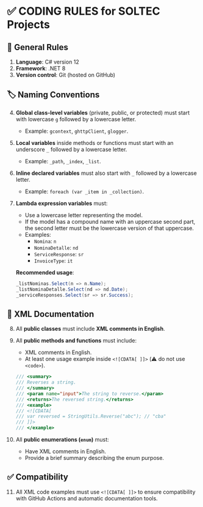 # ✅ CODING RULES for SOLTEC Projects

## 🔧 General Rules
1. **Language**: C# version 12  
2. **Framework**: .NET 8  
3. **Version control**: Git (hosted on GitHub)  

## 🏷️ Naming Conventions

4. **Global class-level variables** (private, public, or protected) must start with lowercase `g` followed by a lowercase letter.
   - Example: `gcontext`, `ghttpClient`, `glogger`.

5. **Local variables** inside methods or functions must start with an underscore `_` followed by a lowercase letter.
   - Example: `_path`, `_index`, `_list`.

6. **Inline declared variables** must also start with `_` followed by a lowercase letter.
   - Example: `foreach (var _item in _collection)`.

7. **Lambda expression variables** must:
   - Use a lowercase letter representing the model.
   - If the model has a compound name with an uppercase second part, the second letter must be the lowercase version of that uppercase.
   - Examples:
     - `Nomina`: `n`
     - `NominaDetalle`: `nd`
     - `ServiceResponse`: `sr`
     - `InvoiceType`: `it`

   **Recommended usage**:
   ```csharp
   _listNominas.Select(n => n.Name);
   _listNominaDetalle.Select(nd => nd.Date);
   _serviceResponses.Select(sr => sr.Success);
   ```

## 📘 XML Documentation

8. All **public classes** must include **XML comments in English**.

9. All **public methods and functions** must include:
   - XML comments in English.
   - At least one usage example inside `<![CDATA[ ]]>` (⚠️ do not use `<code>`).
   ```csharp
   /// <summary>
   /// Reverses a string.
   /// </summary>
   /// <param name="input">The string to reverse.</param>
   /// <returns>The reversed string.</returns>
   /// <example>
   /// <![CDATA[
   /// var reversed = StringUtils.Reverse("abc"); // "cba"
   /// ]]>
   /// </example>
   ```

10. All **public enumerations (`enum`)** must:
    - Have XML comments in English.
    - Provide a brief summary describing the enum purpose.

## ✅ Compatibility

11. All XML code examples must use `<![CDATA[ ]]>` to ensure compatibility with GitHub Actions and automatic documentation tools.
